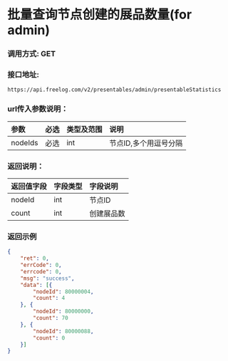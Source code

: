 # 批量查询节点创建的展品数量(for admin)



### 调用方式: GET



### 接口地址:

```
https://api.freelog.com/v2/presentables/admin/presentableStatistics
```



### url传入参数说明：

| 参数 | 必选 | 类型及范围 | 说明 |
| :--- | :--- | :--- | :--- |
| nodeIds | 必选 | int | 节点ID,多个用逗号分隔 |



### 返回说明：

| 返回值字段 | 字段类型 | 字段说明 |
| :--- | :--- | :--- |
| nodeId | int| 节点ID |
| count | int | 创建展品数 |



### 返回示例

```json
{
	"ret": 0,
	"errCode": 0,
	"errcode": 0,
	"msg": "success",
	"data": [{
		"nodeId": 80000004,
		"count": 4
	}, {
		"nodeId": 80000000,
		"count": 70
	}, {
		"nodeId": 80000088,
		"count": 0
	}]
}
```
